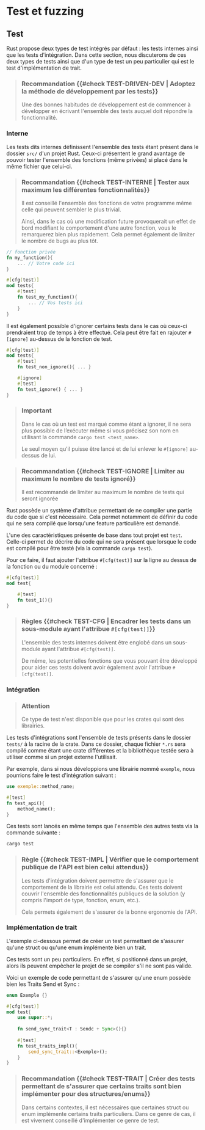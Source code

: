 # Test et fuzzing

## Test

Rust propose deux types de test intégrés par défaut : les tests internes ainsi que les tests d'intégration. 
Dans cette section, nous discuterons de ces deux types de tests ainsi que d'un type de test un peu particulier qui est le test d'implémentation de trait.

> ### Recommandation {{#check TEST-DRIVEN-DEV | Adoptez la méthode de développement par les tests}}
>
> Une des bonnes habitudes de développement est de commencer à développer en écrivant l'ensemble des tests auquel doit répondre la fonctionnalité. 
### Interne

Les tests dits internes définissent l'ensemble des tests étant présent dans le dossier `src/` d'un projet Rust. Ceux-ci présentent le grand avantage de pouvoir tester l'ensemble des fonctions (même privées) si placé dans le même fichier que celui-ci.

> ### Recommandation {{#check TEST-INTERNE | Tester aux maximum les différentes fonctionnalités}}
>
> Il est conseillé l'ensemble des fonctions de votre programme même celle qui peuvent sembler le plus trivial.
> 
> Ainsi, dans le cas où une modification future provoquerait un effet de bord modifiant le comportement d'une autre fonction, vous le remarquerez bien plus rapidement.
> Cela permet également de limiter le nombre de bugs au plus tôt. 

```rust
// fonction privée
fn my_function(){
	... // Votre code ici
}

#[cfg(test)]
mod tests{
	#[test]
	fn test_my_function(){
		... // Vos tests ici
	}
}
```

Il est également possible d'ignorer certains tests dans le cas où ceux-ci prendraient trop de temps à être effectué. Cela peut être fait en rajouter `#[ignore]` au-dessus de la fonction de test.

```rust
#[cfg(test)]
mod tests{
	#[test]
	fn test_non_ignore(){ ... }

	#[ignore]
	#[test]
	fn test_ignore() { ... }
}
```

> ### Important
>
> Dans le cas où un test est marqué comme étant a ignorer, il ne sera plus possible de l’exécuter même si vous précisez son nom en utilisant la commande `cargo test <test_name>`. 
> 
> Le seul moyen qu'il puisse être lancé et de lui enlever le `#[ignore]` au-dessus de lui.

> ### Recommandation {{#check TEST-IGNORE | Limiter au maximum le nombre de tests ignoré}}
>
> Il est recommandé de limiter au maximum le nombre de tests qui seront ignorée 
 
Rust possède un système d'attribue permettant de ne compiler une partie du code que si c'est nécessaire. 
Cela permet notamment de définir du code qui ne sera compilé que lorsqu'une feature particulière est demandé. 

L'une des caractéristiques présente de base dans tout projet est `test`. Celle-ci permet de décrire du code qui ne sera présent que lorsque le code est compilé pour être testé (via la commande `cargo test`).

Pour ce faire, il faut ajouter l'attribue `#[cfg(test)]` sur la ligne au dessus de la fonction ou du module concerné : 
```rust
#[cfg(test)]
mod test{

	#[test]
	fn test_1(){}
}
```

> ### Règles {{#check TEST-CFG | Encadrer les tests dans un sous-module ayant l'attribue `#[cfg(test)]`}}
>
> L'ensemble des tests internes doivent être englobé dans un sous-module ayant l'attribue `#[cfg(test)]`.
> 
> De même, les potentielles fonctions que vous pouvant être développé pour aider ces tests doivent avoir également avoir l'attribue `#[cfg(test)]`.

### Intégration

> ### Attention
>
> Ce type de test n'est disponible que pour les crates qui sont des librairies.

Les tests d'intégrations sont l'ensemble de tests présents dans le dossier `tests/` à la racine de la crate. 
Dans ce dossier, chaque fichier `*.rs` sera compilé comme étant une crate différentes et la bibliothèque testée sera à utiliser comme si un projet externe l'utilisait.  

Par exemple, dans si nous développions une librairie nommé `exemple`, nous pourrions faire le test d'intégration suivant : 
```rust
use exemple::method_name;

#[test]
fn test_api(){
	method_name();
}
```

Ces tests sont lancés en même temps que l'ensemble des autres tests via la commande suivante : 
```bash
cargo test
```

> ### Règle {{#check TEST-IMPL | Vérifier que le comportement publique de l'API est bien celui attendus}}
>
> Les tests d'intégration doivent permettre de s'assurer que le comportement de la librairie est celui attendu. Ces tests doivent couvrir l'ensemble des fonctionnalités publiques de la solution (y compris l'import de type, fonction, enum, etc.).
> 
> Cela permets également de s'assurer de la bonne ergonomie de l'API.
### Implémentation de trait

L'exemple ci-dessous permet de créer un test permettant de s'assurer qu'une struct ou qu'une enum implémente bien un trait.

Ces tests sont un peu particuliers. En effet, si positionné dans un projet, alors ils peuvent empêcher le projet de se compiler s'il ne sont pas valide.

Voici un exemple de code permettant de s'assurer qu'une enum possède bien les Traits Send et Sync : 
```rust
enum Exemple {}

#[cfg(test)]
mod test{
	use super::*;
	
	fn send_sync_trait<T : Sendc + Sync>(){}
	
	#[test]
	fn test_traits_impl(){
		send_sync_trait::<Exemple>();
	}
}
```

> ### Recommandation {{#check TEST-TRAIT | Créer des tests permettant de s'assurer que certains traits sont bien implémenter pour des structures/enums}}
>
> Dans certains contextes, il est nécessaires que certaines struct ou enum implémente certains traits particuliers. 
> Dans ce genre de cas, il est vivement conseillé d'implémenter ce genre de test.
 
<!-- ## <mark>TODO</mark> : Fuzzing

### cargo-fuzz

<mark>TODO</mark> : bonnes pratiques pour fuzzer des programmes ou des parties
de programmes.
-->